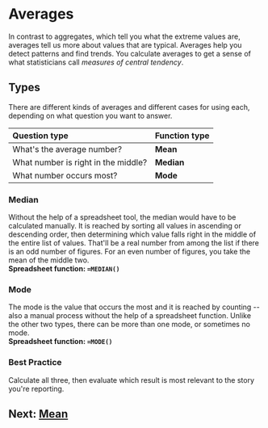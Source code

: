 # Averages
In contrast to aggregates, which tell you what the extreme values are, averages tell us more about values that are typical. Averages help you detect patterns and find trends. You calculate averages to get a sense of what statisticians call _measures of central tendency_.

## Types
There are different kinds of averages and different cases for using each, depending on what question you want to answer.

|Question type|Function type|
|:--|:--|
|What's the average number?|__Mean__|
|What number is right in the middle?|__Median__|
|What number occurs most?|__Mode__|

### Median
Without the help of a spreadsheet tool, the median would have to be calculated manually. It is reached by sorting all values in ascending or descending order, then determining which value falls right in the middle of the entire list of values. That'll be a real number from among the list if there is an odd number of figures. For an even number of figures, you take the mean of the middle two.  
__Spreadsheet function: `=MEDIAN()`__

### Mode
The mode is the value that occurs the most and it is reached by counting -- also a manual process without the help of a spreadsheet function. Unlike the other two types, there can be more than one mode, or sometimes no mode.  
__Spreadsheet function: `=MODE()`__

### Best Practice
Calculate all three, then evaluate which result is most relevant to the story you're reporting.

## Next: [Mean](01-mean.md)
